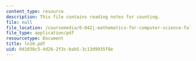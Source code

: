 ```yaml
---
content_type: resource
description: This file contains reading notes for counting.
file: null
file_location: /coursemedia/6-042j-mathematics-for-computer-science-fall-2005/0d1038c54d262f3cbab53c13d9935f8e_ln10.pdf
file_type: application/pdf
resourcetype: Document
title: ln10.pdf
uid: 0d1038c5-4d26-2f3c-bab5-3c13d9935f8e
---
```

